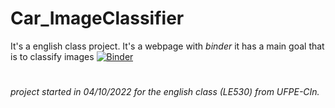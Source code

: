 # Car_ImageClassifier
It's a english class project. It's a webpage with *binder* it has a main goal that is to classify images
[![Binder](https://mybinder.org/badge_logo.svg)](https://mybinder.org/v2/gh/tvas20/English_ImageClassifier/HEAD)
#
###### *project started in 04/10/2022 for the english class (LE530) from UFPE-CIn.* 
